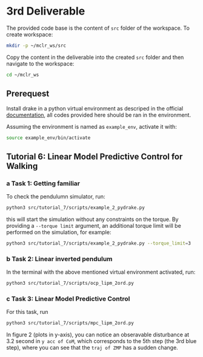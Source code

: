 # 3rd Deliverable

The provided code base is the content of `src` folder of the workspace. To create workspace:

```bash
mkdir -p ~/mclr_ws/src
```

Copy the content in the deliverable into the created `src` folder and then navigate to the workspace:

```bash
cd ~/mclr_ws
```

## Prerequest

Install drake in a python virtual environment as descriped in the official [documentation](https://drake.mit.edu/pip.html#stable-releases), all codes provided here should be ran in the environment.

Assuming the environment is named as `example_env`, activate it with:

```bash
source example_env/bin/activate
```

## Tutorial 6: Linear Model Predictive Control for Walking

### a Task 1: Getting familiar

To check the pendulumn simulator, run:

```bash
python3 src/tutorial_7/scripts/example_2_pydrake.py 
```

this will start the simulation without any constraints on the torque. By providing a `--torque limit` argument, an additional torque limit will be performed on the simulation, for example:

```bash
python3 src/tutorial_7/scripts/example_2_pydrake.py --torque_limit=3 
```

### b Task 2: Linear inverted pendulum

In the terminal with the above mentioned virtual environment activated, run:

```bash
python3 src/tutorial_7/scripts/ocp_lipm_2ord.py 
```

### c Task 3: Linear Model Predictive Control

For this task, run

```bash
python3 src/tutorial_7/scripts/mpc_lipm_2ord.py
```

In figure 2 (plots in y-axis), you can notice an obseravable disturbance at 3.2 second in `y acc of CoM`, which corresponds to the 5th step (the 3rd blue step), where you can see that the `traj of ZMP` has a sudden change.

